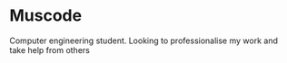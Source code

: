 # Muscode
Computer engineering student. Looking to professionalise my work and take help from others 
